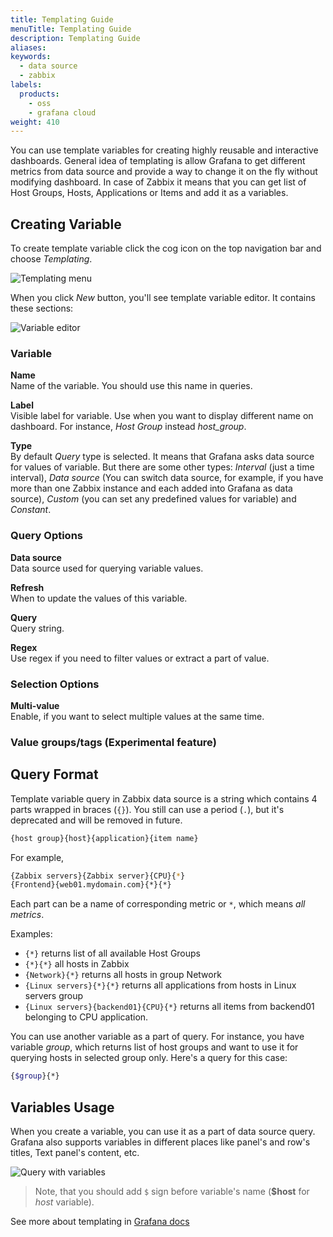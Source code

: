 ```yaml
---
title: Templating Guide
menuTitle: Templating Guide
description: Templating Guide
aliases:
keywords:
  - data source
  - zabbix
labels:
  products:
    - oss
    - grafana cloud
weight: 410
---
```


You can use template variables for creating highly reusable and interactive dashboards. General idea of templating is allow Grafana to get different metrics from data source and provide a way to change it on the fly without modifying dashboard. In case of Zabbix it means that you can get list of Host Groups, Hosts, Applications or Items and add it as a variables.

## Creating Variable

To create template variable click the cog icon on the top navigation bar and choose _Templating_.

![Templating menu](https://raw.githubusercontent.com/grafana/alexanderzobnin-zabbix-app/main/docs/images/templating-menu.png)

When you click _New_ button, you'll see template variable editor. It contains these sections:

![Variable editor](https://raw.githubusercontent.com/grafana/alexanderzobnin-zabbix-app/main/docs/images/templating-variable_editor.png)

### Variable

**Name**  
Name of the variable. You should use this name in queries.

**Label**  
Visible label for variable. Use when you want to display different name on dashboard. For instance, _Host Group_ instead _host_group_.

**Type**  
By default _Query_ type is selected. It means that Grafana asks data source for values of variable. But there are some other types: _Interval_ (just a time interval), _Data source_ (You can switch data source, for example, if you have more than one Zabbix instance and each added into Grafana as data source), _Custom_ (you can set any predefined values for variable) and _Constant_.

### Query Options

**Data source**  
Data source used for querying variable values.

**Refresh**  
When to update the values of this variable.

**Query**  
Query string.

**Regex**  
Use regex if you need to filter values or extract a part of value.

### Selection Options

**Multi-value**  
Enable, if you want to select multiple values at the same time.

### Value groups/tags (Experimental feature)

## Query Format

Template variable query in Zabbix data source is a string which contains 4 parts wrapped in braces (`{}`). You still can
use a period (`.`), but it's deprecated and will be removed in future.

```sh
{host group}{host}{application}{item name}
```

For example,

```sh
{Zabbix servers}{Zabbix server}{CPU}{*}
{Frontend}{web01.mydomain.com}{*}{*}
```

Each part can be a name of corresponding metric or `*`, which means _all metrics_.

Examples:

- `{*}` returns list of all available Host Groups
- `{*}{*}` all hosts in Zabbix
- `{Network}{*}` returns all hosts in group Network
- `{Linux servers}{*}{*}` returns all applications from hosts in Linux servers group
- `{Linux servers}{backend01}{CPU}{*}` returns all items from backend01 belonging to CPU application.

You can use another variable as a part of query. For instance, you have variable _group_, which returns list of
host groups and want to use it for querying hosts in selected group only. Here's a query for this case:

```sh
{$group}{*}
```

## Variables Usage

When you create a variable, you can use it as a part of data source query. Grafana also supports variables in different places like panel's and row's titles, Text panel's content, etc.

![Query with variables](https://raw.githubusercontent.com/grafana/alexanderzobnin-zabbix-app/main/docs/images/templating-query_with_variables.png)

> Note, that you should add `$` sign before variable's name (**$host** for _host_ variable).

See more about templating in [Grafana docs](http://docs.grafana.org/reference/templating)
